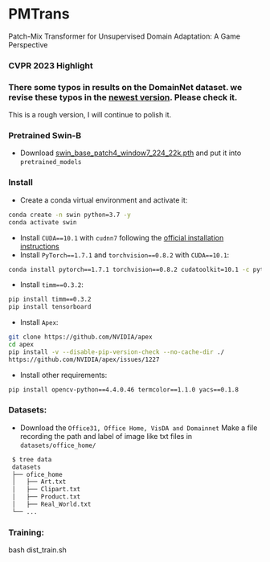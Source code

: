 # PMTrans
Patch-Mix Transformer for Unsupervised Domain Adaptation: A Game Perspective

### CVPR 2023 Highlight

### There some typos in results on the DomainNet dataset. we revise these typos in the [newest version](https://arxiv.org/abs/2303.13434). Please check it.

This is a rough version, I will continue to polish it.

### Pretrained Swin-B

- Download [swin_base_patch4_window7_224_22k.pth](https://github.com/SwinTransformer/storage/releases/download/v1.0.0/swin_base_patch4_window7_224_22k.pth) and put it into `pretrained_models`

### Install

- Create a conda virtual environment and activate it:

```bash
conda create -n swin python=3.7 -y
conda activate swin
```

- Install `CUDA==10.1` with `cudnn7` following
  the [official installation instructions](https://docs.nvidia.com/cuda/cuda-installation-guide-linux/index.html)
- Install `PyTorch==1.7.1` and `torchvision==0.8.2` with `CUDA==10.1`:

```bash
conda install pytorch==1.7.1 torchvision==0.8.2 cudatoolkit=10.1 -c pytorch
```

- Install `timm==0.3.2`:

```bash
pip install timm==0.3.2
pip install tensorboard 
```

- Install `Apex`:

```bash
git clone https://github.com/NVIDIA/apex
cd apex
pip install -v --disable-pip-version-check --no-cache-dir ./
https://github.com/NVIDIA/apex/issues/1227
```

- Install other requirements:

```bash
pip install opencv-python==4.4.0.46 termcolor==1.1.0 yacs==0.1.8
```

### Datasets:

- Download the `Office31, Office Home, VisDA and Domainnet` Make a file recording the path and label of image like txt files in `datasets/office_home/`

 ```bash
  $ tree data
  datasets
  ├── ofice_home
  │   ├── Art.txt
  │   ├── Clipart.txt
  │   ├── Product.txt
  │   ├── Real_World.txt
  └── ...
  ```   

### Training:

bash dist_train.sh
